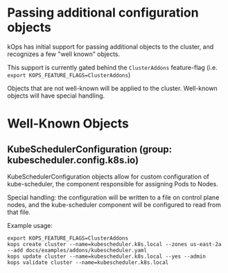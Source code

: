 # Passing additional configuration objects

kOps has initial support for passing additional objects to the cluster, and recognizes a few "well known" objects.

This support is currently gated behind the `ClusterAddons` feature-flag (i.e. `export KOPS_FEATURE_FLAGS=ClusterAddons`)

Objects that are not well-known will be applied to the cluster.  Well-known objects will have special handling.

# Well-Known Objects

## KubeSchedulerConfiguration (group: kubescheduler.config.k8s.io)

KubeSchedulerConfiguration objects allow for custom configuration of
kube-scheduler, the component responsible for assigning Pods to Nodes.

Special handling:  the configuration will be written to a file on control plane nodes,
and the kube-scheduler component will be configured to read from that file.

Example usage:
```
export KOPS_FEATURE_FLAGS=ClusterAddons
kops create cluster --name=kubescheduler.k8s.local --zones us-east-2a --add docs/examples/addons/kubescheduler.yaml
kops update cluster --name=kubescheduler.k8s.local --yes --admin
kops validate cluster --name=kubescheduler.k8s.local
```